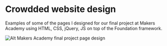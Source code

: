 Crowdded website design
=======================

Examples of some of the pages I designed for our final project at Makers Academy using HTML, CSS, jQuery, JS on top of the Foundation framework.


![Alt Makers Academy final project page design](https://raw2.github.com/GiacomoPatella/giacomopatella.github.io/master/crowdded_project.png " Makers Academy final project page design")
